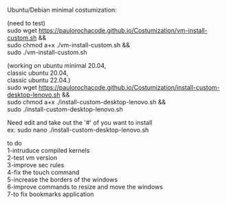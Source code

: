 Ubuntu/Debian minimal costumization: </br>

(need to test)</br>
sudo wget https://paulorochacode.github.io/Costumization/vm-install-custom.sh &&</br>
sudo chmod a+x ./vm-install-custom.sh &&</br>
sudo ./vm-install-custom.sh</br>

(working on ubuntu minimal 20.04,</br> 
            classic ubuntu 20.04,</br>
            classic ubuntu 22.04.)</br>
sudo wget https://paulorochacode.github.io/Costumization/install-custom-desktop-lenovo.sh &&</br>
sudo chmod a+x ./install-custom-desktop-lenovo.sh &&</br>
sudo ./install-custom-desktop-lenovo.sh</br>

Need edit and take out the '#' of you want to install</br>
ex: sudo nano ./install-custom-desktop-lenovo.sh</br>

to do</br>
1-intruduce compiled kernels</br>
2-test vm version</br>
3-improve sec rules</br>
4-fix the touch command</br>
5-increase the borders of the windows</br>
6-improve commands to resize and move the windows</br>
7-to fix bookmarks application
